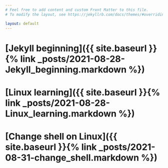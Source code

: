```yaml
---
# Feel free to add content and custom Front Matter to this file.
# To modify the layout, see https://jekyllrb.com/docs/themes/#overriding-theme-defaults

layout: default
---
```


# [Jekyll beginning]({{ site.baseurl }}{% link _posts/2021-08-28-Jekyll_beginning.markdown %})



# [Linux learning]({{ site.baseurl }}{% link _posts/2021-08-28-Linux_learning.markdown %})

# [Change shell on Linux]({{ site.baseurl }}{% link _posts/2021-08-31-change_shell.markdown %})

